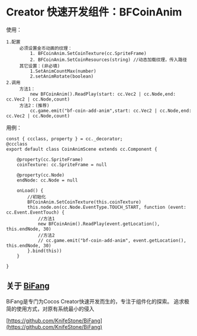 # Creator 快速开发组件：BFCoinAnim
使用：
```
1.配置
     必须设置金币动画的纹理：
         1. BFCoinAnim.SetCoinTexture(cc.SpriteFrame)
         2. BFCoinAnim.SetCoinResources(string) //动态加载纹理，传入路径
     其它设置：(非必填)
         1.SetAnimCountMax(number)
         2.setAnimRotate(boolean)
2.调用
     方法1：
         new BFCoinAnim().ReadPlay(start: cc.Vec2 | cc.Node,end: cc.Vec2 | cc.Node,count)
     方法2：(推荐)
         cc.game.emit("bf-coin-add-anim",start: cc.Vec2 | cc.Node,end: cc.Vec2 | cc.Node,count)
```
用例：
```
const { ccclass, property } = cc._decorator;
@ccclass
export default class CoinAnimScene extends cc.Component {

    @property(cc.SpriteFrame)
    coinTexture: cc.SpriteFrame = null

    @property(cc.Node)
    endNode: cc.Node = null

    onLoad() {
        //初始化
        BFCoinAnim.SetCoinTexture(this.coinTexture)
        this.node.on(cc.Node.EventType.TOUCH_START, function (event: cc.Event.EventTouch) {
            //方法1
            new BFCoinAnim().ReadPlay(event.getLocation(), this.endNode, 30)
            //方法2
            // cc.game.emit("bf-coin-add-anim", event.getLocation(), this.endNode, 30)
        }.bind(this))
    }

}
```
## 关于 [BiFang](https://github.com/KnifeStone/BiFang)
BiFang是专门为Cocos Creator快速开发而生的，专注于组件化的探索。
追求极简的使用方式，对原有系统最小的侵入

[https://github.com/KnifeStone/BiFang](https://github.com/KnifeStone/BiFang)

